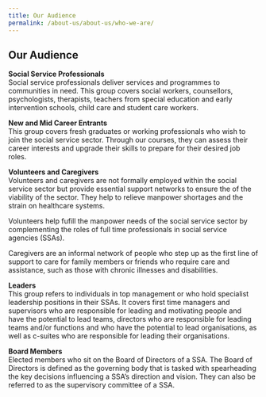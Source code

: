```yaml
---
title: Our Audience
permalink: /about-us/about-us/who-we-are/
---
```


## Our Audience  

**Social Service Professionals**   
Social service professionals deliver services and programmes to communities in need. This group covers social workers, counsellors, psychologists, therapists, teachers from special education and early intervention schools, child care and student care workers.

**New and Mid Career Entrants**   
This group covers fresh graduates or working professionals who wish to join the social service sector. Through our courses, they can assess their career interests and upgrade their skills to prepare for their desired job roles.

**Volunteers and Caregivers**   
Volunteers and caregivers are not formally employed within the social service sector but provide essential support networks to ensure the of the viability of the sector. They help to relieve manpower shortages and the strain on healthcare systems. 

Volunteers help fufill the manpower needs of the social service sector by complementing the roles of full time professionals in social service agencies (SSAs).

Caregivers are an informal network of people who step up as the first line of support to care for family members or friends who require care and assistance, such as those with chronic illnesses and disabilities.

**Leaders**   
This group refers to individuals in top management or who hold specialist leadership positions in their SSAs. It covers first time managers and supervisors who are responsible for leading and motivating people and have the potential to lead teams, directors who are responsible for leading teams and/or functions and who have the potential to lead organisations, as well as c-suites who are responsible for leading their organisations.

**Board Members**   
Elected members who sit on the Board of Directors of a SSA. The Board of Directors is defined as the governing body that is tasked with spearheading the key decisions influencing a SSA’s direction and vision. They can also be referred to as the supervisory committee of a SSA.
